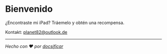 # Bienvenido

¿Encontraste mi iPad? Tráemelo y obtén una recompensa.

Kontakt: [planet82@outlook.de](mailto:planet82@outlook.de)

* * *

_Hecho con ❤️ por [docsificar](https://docsify.js.org/)_

